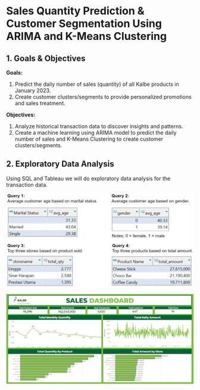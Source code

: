 # Sales Quantity Prediction & Customer Segmentation Using ARIMA and K-Means Clustering

## 1. Goals & Objectives
**Goals:**
1. Predict the daily number of sales (quantity) of all Kalbe products in January 2023.
2. Create customer clusters/segments to provide personalized promotions and sales treatment.

**Objectives:**
1. Analyze historical transaction data to discover insights and patterns.
2. Create a machine learning using ARIMA model to predict the daily number of sales and K-Means Clustering to create customer clusters/segments.

## 2. Exploratory Data Analysis
Using SQL and Tableau we will do exploratory data analysis for the transaction data.
<p align="center"><img src="images/SQL.png" alt="SQL for Data Transaction"></p>
<p align="center"><img src="images/Sales Dashboard.png" alt="Sales Dashboard Using Tableau"></p>


